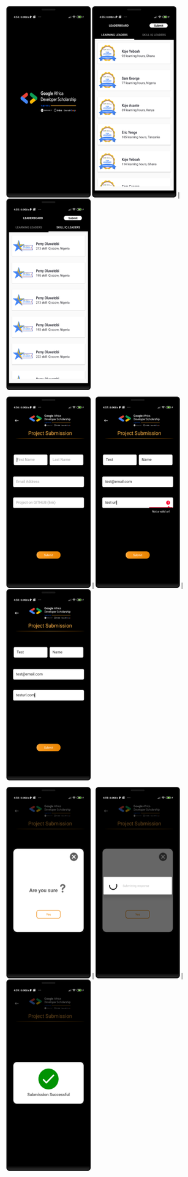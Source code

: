 <img src="https://github.com/nzeakokosi7/GADS-AADPP-PHASE2/blob/master/device-2020-09-11-045506.png" alt="Screenshots" width="220" height="500"/>                  <img src="https://github.com/nzeakokosi7/GADS-AADPP-PHASE2/blob/master/device-2020-09-11-045527.png" alt="Screenshots" width="220" height="500"/> | 
<img src="https://github.com/nzeakokosi7/GADS-AADPP-PHASE2/blob/master/device-2020-09-11-045541.png" alt="Screenshots" width="220" height="500"/>


<img src="https://github.com/nzeakokosi7/GADS-AADPP-PHASE2/blob/master/device-2020-09-11-045614.png" alt="Screenshots" width="220" height="500"/> |
<img src="https://github.com/nzeakokosi7/GADS-AADPP-PHASE2/blob/master/device-2020-09-11-045754.png" alt="Screenshots" width="220" height="500"/> | 
<img src="https://github.com/nzeakokosi7/GADS-AADPP-PHASE2/blob/master/device-2020-09-11-045823.png" alt="Screenshots" width="220" height="500"/>

<img src="https://github.com/nzeakokosi7/GADS-AADPP-PHASE2/blob/master/device-2020-09-11-045837.png" alt="Screenshots" width="220" height="500"/> |
<img src="https://github.com/nzeakokosi7/GADS-AADPP-PHASE2/blob/master/device-2020-09-11-045922.png" alt="Screenshots" width="220" height="500"/> |
<img src="https://github.com/nzeakokosi7/GADS-AADPP-PHASE2/blob/master/device-2020-09-11-045937.png" alt="Screenshots" width="220" height="500"/>
